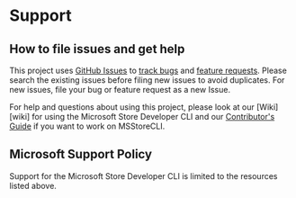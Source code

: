 # Support

## How to file issues and get help

This project uses [GitHub Issues][gh-issue] to [track bugs][gh-bug] and [feature requests][gh-feature]. Please search the existing issues before filing new issues to avoid duplicates.  For new issues, file your bug or 
feature request as a new Issue.

For help and questions about using this project, please look at our [Wiki][wiki] for using the Microsoft Store Developer CLI and our [Contributor's Guide][contributor] if you want to work on MSStoreCLI.

## Microsoft Support Policy

Support for the Microsoft Store Developer CLI is limited to the resources listed above.

[gh-issue]: https://github.com/microsoft/setup-msstore-cli/issues/new/choose
[gh-bug]: https://github.com/microsoft/setup-msstore-cli/issues/new?assignees=&labels=Issue-Bug&template=bug_report.md&title=
[gh-feature]: https://github.com/microsoft/setup-msstore-cli/issues/new?assignees=&labels=&template=feature_request.md&title=
[contributor]: https://github.com/microsoft/setup-msstore-cli/blob/main/CONTRIBUTING.md